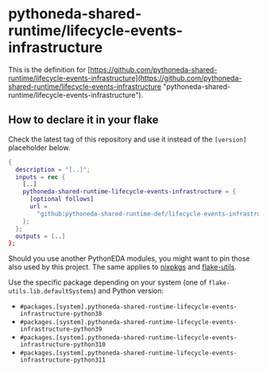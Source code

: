 # pythoneda-shared-runtime/lifecycle-events-infrastructure

This is the definition for [https://github.com/pythoneda-shared-runtime/lifecycle-events-infrastructure](https://github.com/pythoneda-shared-runtime/lifecycle-events-infrastructure "pythoneda-shared-runtime/lifecycle-events-infrastructure").

## How to declare it in your flake

Check the latest tag of this repository and use it instead of the `[version]` placeholder below.

```nix
{
  description = "[..]";
  inputs = rec {
    [..]
    pythoneda-shared-runtime-lifecycle-events-infrastructure = {
      [optional follows]
      url =
        "github:pythoneda-shared-runtime-def/lifecycle-events-infrastructure/[version]";
    };
  };
  outputs = [..]
};
```

Should you use another PythonEDA modules, you might want to pin those also used by this project. The same applies to [nixpkgs](https://github.com/nixos/nixpkgs "nixpkgs") and [flake-utils](https://github.com/numtide/flake-utils "flake-utils").

Use the specific package depending on your system (one of `flake-utils.lib.defaultSystems`) and Python version:

- `#packages.[system].pythoneda-shared-runtime-lifecycle-events-infrastructure-python38` 
- `#packages.[system].pythoneda-shared-runtime-lifecycle-events-infrastructure-python39` 
- `#packages.[system].pythoneda-shared-runtime-lifecycle-events-infrastructure-python310` 
- `#packages.[system].pythoneda-shared-runtime-lifecycle-events-infrastructure-python311` 
